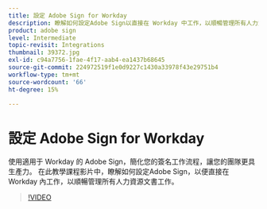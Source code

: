 ```yaml
---
title: 設定 Adobe Sign for Workday
description: 瞭解如何設定Adobe Sign以直接在 Workday 中工作，以順暢管理所有人力資源文書工作
product: adobe sign
level: Intermediate
topic-revisit: Integrations
thumbnail: 39372.jpg
exl-id: c94a7756-1fae-4f17-aab4-ea1437b68645
source-git-commit: 224972519f1e0d9227c1430a33978f43e29751b4
workflow-type: tm+mt
source-wordcount: '66'
ht-degree: 15%

---
```


# 設定 Adobe Sign for Workday

使用適用于 Workday 的 Adobe Sign，簡化您的簽名工作流程，讓您的團隊更具生產力。 在此教學課程影片中，瞭解如何設定Adobe Sign，以便直接在 Workday 內工作，以順暢管理所有人力資源文書工作。

>[!VIDEO](https://video.tv.adobe.com/v/39372?hidetitle=true)
